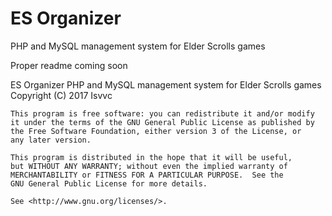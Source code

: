 # ES Organizer
PHP and MySQL management system for Elder Scrolls games

Proper readme coming soon

 ES Organizer PHP and MySQL management system for Elder Scrolls games
    Copyright (C) 2017  Isvvc

    This program is free software: you can redistribute it and/or modify
    it under the terms of the GNU General Public License as published by
    the Free Software Foundation, either version 3 of the License, or
    any later version.

    This program is distributed in the hope that it will be useful,
    but WITHOUT ANY WARRANTY; without even the implied warranty of
    MERCHANTABILITY or FITNESS FOR A PARTICULAR PURPOSE.  See the
    GNU General Public License for more details.

    See <http://www.gnu.org/licenses/>.
